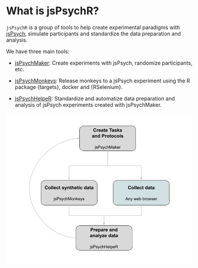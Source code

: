 # What is jsPsychR?

`jsPsychR` is a group of tools to help create experimental paradigms with [jsPsych](https://www.jspsych.org/), simulate participants and standardize the data preparation and analysis.

We have three main tools:

- [jsPsychMaker](https://gorkang.github.io/jsPsychR-manual/#jsPsychMaker): Create experiments with jsPsych, randomize participants, etc.

- [jsPsychMonkeys](https://gorkang.github.io/jsPsychR-manual/#jsPsychMonkeys): Release monkeys to a jsPsych experiment using the R package {targets}, docker and {RSelenium}.

- [jsPsychHelpeR](https://gorkang.github.io/jsPsychR-manual/#jsPsychHelpeR): Standardize and automatize data preparation and analysis of jsPsych experiments created with jsPsychMaker.


![](img/jsPsych-trinity.png)
